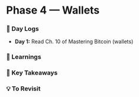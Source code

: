 # Phase 4 — Wallets

### 📅 Day Logs

- **Day 1:** Read Ch. 10 of Mastering Bitcoin (wallets)

### 📘 Learnings

### 🧠 Key Takeaways

### 💡 To Revisit
